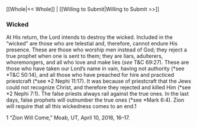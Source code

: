 [[Whole|<< Whole]]  |  [[Willing to Submit|Willing to Submit >>]]

### Wicked
At His return, the Lord intends to destroy the wicked. Included in the “wicked” are those who are telestial and, therefore, cannot endure His presence. These are those who worship men instead of God; they reject a true prophet when one is sent to them; they are liars, adulterers, whoremongers, and all who love and make lies (*see* T&C 69:27). These are those who have taken our Lord’s name in vain, having not authority (*see *T&C 50:14), and all those who have preached for hire and practiced priestcraft (*see *2 Nephi 11:17). It was because of priestcraft that the Jews could not recognize Christ, and therefore they rejected and killed Him (*see *2 Nephi 7:1). The false priests always rail against the true ones. In the last days, false prophets will outnumber the true ones (*see *Mark 6:4). Zion will require that all this wickedness comes to an end.1



1 “Zion Will Come,” Moab, UT, April 10, 2016, 16–17.